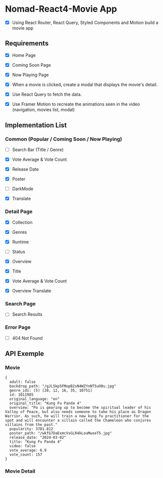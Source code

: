 # Nomad-React4-Movie App

- [x] Using React Router, React Query, Styled Components and Motion build a movie app

## Requirements

- [x] Home Page

- [x] Coming Soon Page

- [x] Now Playing Page

- [x] When a movie is clicked, create a modal that displays the movie's detail.

- [x] Use React Query to fetch the data.

- [x] Use Framer Motion to recreate the animations seen in the video (navigation, movies list, modal)

## Implementation List

### Common (Popular / Coming Soon / Now Playing)

- [ ] Search Bar (Title / Genre)

- [x] Vote Average & Vote Count

- [x] Release Date

- [x] Poster

- [ ] DarkMode

- [x] Translate

### Detail Page

- [x] Collection

- [x] Genres

- [x] Runtime

- [ ] Status

- [x] Overview

- [x] Title

- [x] Vote Average & Vote Count

- [x] Overview Translate

### Search Page

- [ ] Search Results

### Error Page

- [ ] 404 Not Found

## API Exemple

### Movie

```
{
  adult: false
  backdrop_path: "/gJL5kp5FMopB2sN4WZYnNT5uO0u.jpg"
  genre_ids: (5) [28, 12, 16, 35, 10751]
  id: 1011985
  original_language: "en"
  original_title: "Kung Fu Panda 4"
  overview: "Po is gearing up to become the spiritual leader of his Valley of Peace, but also needs someone to take his place as Dragon Warrior. As such, he will train a new kung fu practitioner for the spot and will encounter a villain called the Chameleon who conjures villains from the past."
  popularity: 3781.812
  poster_path: "/wkfG7DaExmcVsGLR4kLouMwxeT5.jpg"
  release_date: "2024-03-02"
  title: "Kung Fu Panda 4"
  video: false
  vote_average: 6.9
  vote_count: 157
}
```

### Movie Detail
